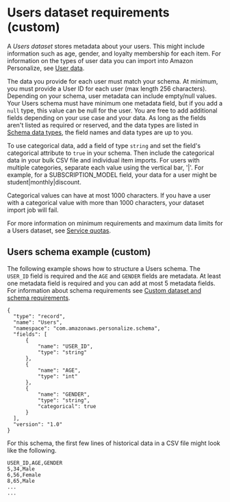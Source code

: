 # Users dataset requirements \(custom\)<a name="user-dataset-requirements"></a>

 A *Users dataset* stores metadata about your users\. This might include information such as age, gender, and loyalty membership for each item\. For information on the types of user data you can import into Amazon Personalize, see [User data](users-datasets.md)\. 

 The data you provide for each user must match your schema\. At minimum, you must provide a User ID for each user \(max length 256 characters\)\. Depending on your schema, user metadata can include empty/null values\. Your Users schema must have minimum one metadata field, but if you add a `null` type, this value can be null for the user\. You are free to add additional fields depending on your use case and your data\. As long as the fields aren't listed as required or reserved, and the data types are listed in [Schema data types](how-it-works-dataset-schema.md#personalize-datatypes), the field names and data types are up to you\.

 To use categorical data, add a field of type `string` and set the field's categorical attribute to `true` in your schema\. Then include the categorical data in your bulk CSV file and individual item imports\. For users with multiple categories, separate each value using the vertical bar, '\|'\. For example, for a SUBSCRIPTION\_MODEL field, your data for a user might be student\|monthly\|discount\. 

Categorical values can have at most 1000 characters\. If you have a user with a categorical value with more than 1000 characters, your dataset import job will fail\. 

For more information on minimum requirements and maximum data limits for a Users dataset, see [Service quotas](limits.md#limits-table)\. 

## Users schema example \(custom\)<a name="schema-examples-users"></a>

The following example shows how to structure a Users schema\. The `USER_ID` field is required and the `AGE` and `GENDER` fields are metadata\. At least one metadata field is required and you can add at most 5 metadata fields\. For information about schema requirements see [Custom dataset and schema requirements](custom-datasets-and-schemas.md#dataset-requirements)\.

```
{
  "type": "record",
  "name": "Users",
  "namespace": "com.amazonaws.personalize.schema",
  "fields": [
      {
          "name": "USER_ID",
          "type": "string"
      },
      {
          "name": "AGE",
          "type": "int"
      },
      {
          "name": "GENDER",
          "type": "string",
          "categorical": true
      }
  ],
  "version": "1.0"
}
```

For this schema, the first few lines of historical data in a CSV file might look like the following\.

```
USER_ID,AGE,GENDER
5,34,Male
6,56,Female
8,65,Male
...
...
```